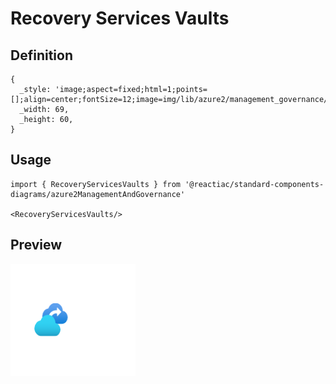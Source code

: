 # Recovery Services Vaults

## Definition

```
{
  _style: 'image;aspect=fixed;html=1;points=[];align=center;fontSize=12;image=img/lib/azure2/management_governance/Recovery_Services_Vaults.svg;strokeColor=none;',
  _width: 69,
  _height: 60,
}
```

## Usage

```
import { RecoveryServicesVaults } from '@reactiac/standard-components-diagrams/azure2ManagementAndGovernance'

<RecoveryServicesVaults/>
```

## Preview

<img src="./recovery-services-vaults.png" width="200"/>
